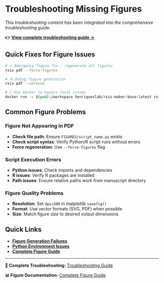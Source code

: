 # Troubleshooting Missing Figures

*This troubleshooting content has been integrated into the comprehensive troubleshooting guide.*

**👉 [View complete troubleshooting guide →](troubleshooting.md#figure-generation-failures)**

## Quick Fixes for Figure Issues

```bash
# 🔥 Emergency figure fix - regenerate all figures
rxiv pdf --force-figures

# 🔍 Debug figure generation
rxiv pdf --verbose

# 🐳 Use Docker to bypass local issues
docker run -v $(pwd):/workspace henriqueslab/rxiv-maker-base:latest rxiv pdf
```

## Common Figure Problems

### Figure Not Appearing in PDF
- **Check file path**: Ensure `FIGURES/script_name.py` exists
- **Check script syntax**: Verify Python/R script runs without errors
- **Force regeneration**: Use `--force-figures` flag

### Script Execution Errors
- **Python issues**: Check imports and dependencies
- **R issues**: Verify R packages are installed
- **Path issues**: Ensure relative paths work from manuscript directory

### Figure Quality Problems
- **Resolution**: Set `dpi=300` in matplotlib `savefig()`
- **Format**: Use vector formats (SVG, PDF) when possible
- **Size**: Match figure size to desired output dimensions

## Quick Links

- **[Figure Generation Failures](troubleshooting.md#figure-generation-failures)**
- **[Python Environment Issues](troubleshooting.md#environment-setup-problems)**
- **[Complete Figure Guide](../guides/figures-guide.md)**

---

**📖 Complete Troubleshooting:** [Troubleshooting Guide](troubleshooting.md)

**📊 Figure Documentation:** [Complete Figure Guide](../guides/figures-guide.md)